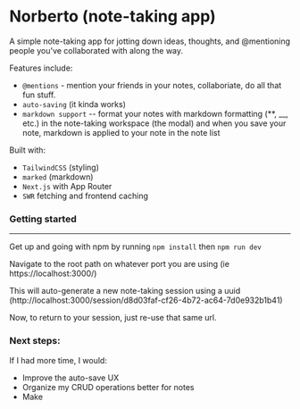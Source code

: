 # Norberto (note-taking app)

A simple note-taking app for jotting down ideas, thoughts, and @mentioning people you've collaborated with along the way.

Features include:

- `@mentions` - mention your friends in your notes, collaboriate, do all that fun stuff.
- `auto-saving` (it kinda works)
- `markdown support` -- format your notes with markdown formatting (\*\*, \_\_, etc.) in the note-taking workspace (the modal) and when you save your note, markdown is applied to your note in the note list

Built with:

- `TailwindCSS` (styling)
- `marked` (markdown)
- `Next.js` with App Router
- `SWR` fetching and frontend caching

### Getting started

---

Get up and going with npm by running `npm install` then `npm run dev`

Navigate to the root path on whatever port you are using (ie https://localhost:3000/)

This will auto-generate a new note-taking session using a uuid (http://localhost:3000/session/d8d03faf-cf26-4b72-ac64-7d0e932b1b41)

Now, to return to your session, just re-use that same url.

### Next steps:

If I had more time, I would:

- Improve the auto-save UX
- Organize my CRUD operations better for notes
- Make
